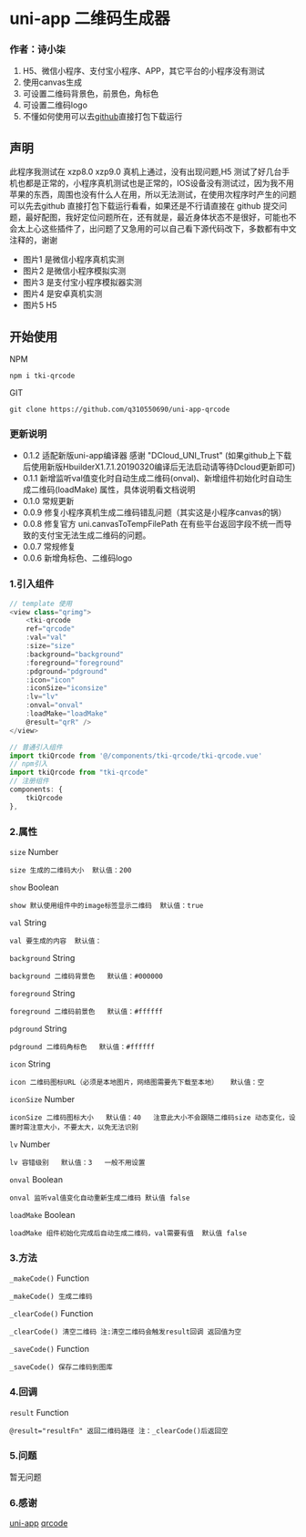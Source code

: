 # uni-app 二维码生成器
### 作者：诗小柒

1. H5、微信小程序、支付宝小程序、APP，其它平台的小程序没有测试
2. 使用canvas生成  
3. 可设置二维码背景色，前景色，角标色  
4. 可设置二维码logo  
5. 不懂如何使用可以去[github](https://github.com/q310550690/uni-app-qrcode)直接打包下载运行

## 声明
此程序我测试在 xzp8.0 xzp9.0 真机上通过，没有出现问题,H5 测试了好几台手机也都是正常的，小程序真机测试也是正常的，IOS设备没有测试过，因为我不用苹果的东西，周围也没有什么人在用，所以无法测试，在使用次程序时产生的问题可以先去github 直接打包下载运行看看，如果还是不行请直接在 github 提交问题，最好配图，我好定位问题所在，还有就是，最近身体状态不是很好，可能也不会太上心这些插件了，出问题了又急用的可以自己看下源代码改下，多数都有中文注释的，谢谢
+ 图片1 是微信小程序真机实测
+ 图片2 是微信小程序模拟实测
+ 图片3 是支付宝小程序模拟器实测
+ 图片4 是安卓真机实测
+ 图片5 H5

## 开始使用
NPM 
```
npm i tki-qrcode
```
GIT 
```
git clone https://github.com/q310550690/uni-app-qrcode
```

### 更新说明

* 0.1.2 适配新版uni-app编译器 感谢 "DCloud_UNI_Trust" (如果github上下载后使用新版HbuilderX1.7.1.20190320编译后无法启动请等待Dcloud更新即可)
* 0.1.1 新增监听val值变化时自动生成二维码(onval)、新增组件初始化时自动生成二维码(loadMake) 属性，具体说明看文档说明
* 0.1.0 常规更新
* 0.0.9 修复小程序真机生成二维码错乱问题（其实这是小程序canvas的锅）
* 0.0.8 修复官方 uni.canvasToTempFilePath 在有些平台返回字段不统一而导致的支付宝无法生成二维码的问题。
* 0.0.7 常规修复
* 0.0.6 新增角标色、二维码logo

### 1.引入组件
```javascript
// template 使用
<view class="qrimg">
    <tki-qrcode
    ref="qrcode"
    :val="val"
    :size="size"
    :background="background"
    :foreground="foreground"
    :pdground="pdground"
    :icon="icon"
    :iconSize="iconsize"
    :lv="lv" 
    :onval="onval"
    :loadMake="loadMake"
    @result="qrR" />
</view>

// 普通引入组件
import tkiQrcode from '@/components/tki-qrcode/tki-qrcode.vue'
// npm引入
import tkiQrcode from "tki-qrcode"
// 注册组件
components: {
    tkiQrcode
},
```

### 2.属性
`size` Number
```
size 生成的二维码大小  默认值：200
```
`show` Boolean
```
show 默认使用组件中的image标签显示二维码  默认值：true
```
`val` String
```
val 要生成的内容  默认值：
```
`background` String 
```
background 二维码背景色   默认值：#000000
```
`foreground` String 
```
foreground 二维码前景色   默认值：#ffffff
```
`pdground` String 
```
pdground 二维码角标色   默认值：#ffffff
```
`icon` String 
```
icon 二维码图标URL（必须是本地图片，网络图需要先下载至本地）   默认值：空
```
`iconSize` Number 
```
iconSize 二维码图标大小   默认值：40   注意此大小不会跟随二维码size 动态变化，设置时需注意大小，不要太大，以免无法识别
```
`lv` Number 
```
lv 容错级别   默认值：3   一般不用设置
```
`onval` Boolean 
```
onval 监听val值变化自动重新生成二维码 默认值 false
```
`loadMake` Boolean 
```
loadMake 组件初始化完成后自动生成二维码，val需要有值  默认值 false
```

### 3.方法
`_makeCode()` Function
```
_makeCode() 生成二维码
```
`_clearCode()` Function
```
_clearCode() 清空二维码 注:清空二维码会触发result回调 返回值为空
```
`_saveCode()` Function
```
_saveCode() 保存二维码到图库
```

### 4.回调
`result` Function
```
@result="resultFn" 返回二维码路径 注：_clearCode()后返回空
```

### 5.问题
暂无问题

### 6.感谢

[uni-app](https://uniapp.dcloud.io/ "uni-app")
[qrcode](https://github.com/aralejs/qrcode "qrcode")